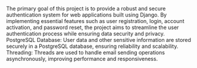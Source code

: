 The primary goal of this project is to provide a robust and secure authentication system for web applications built using Django. By implementing essential features such as user registration, login, account activation, and password reset, the project aims to streamline the user authentication process while ensuring data security and privacy.
PostgreSQL Database: User data and other sensitive information are stored securely in a PostgreSQL database, ensuring reliability and scalability.
Threading: Threads are used to handle email sending operations asynchronously, improving performance and responsiveness.
